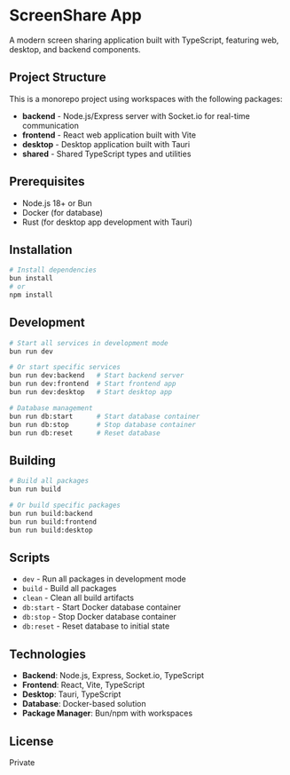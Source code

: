 # ScreenShare App

A modern screen sharing application built with TypeScript, featuring web, desktop, and backend components.

## Project Structure

This is a monorepo project using workspaces with the following packages:

- **backend** - Node.js/Express server with Socket.io for real-time communication
- **frontend** - React web application built with Vite
- **desktop** - Desktop application built with Tauri
- **shared** - Shared TypeScript types and utilities

## Prerequisites

- Node.js 18+ or Bun
- Docker (for database)
- Rust (for desktop app development with Tauri)

## Installation

```bash
# Install dependencies
bun install
# or
npm install
```

## Development

```bash
# Start all services in development mode
bun run dev

# Or start specific services
bun run dev:backend   # Start backend server
bun run dev:frontend  # Start frontend app
bun run dev:desktop   # Start desktop app

# Database management
bun run db:start      # Start database container
bun run db:stop       # Stop database container
bun run db:reset      # Reset database
```

## Building

```bash
# Build all packages
bun run build

# Or build specific packages
bun run build:backend
bun run build:frontend
bun run build:desktop
```

## Scripts

- `dev` - Run all packages in development mode
- `build` - Build all packages
- `clean` - Clean all build artifacts
- `db:start` - Start Docker database container
- `db:stop` - Stop Docker database container
- `db:reset` - Reset database to initial state

## Technologies

- **Backend**: Node.js, Express, Socket.io, TypeScript
- **Frontend**: React, Vite, TypeScript
- **Desktop**: Tauri, TypeScript
- **Database**: Docker-based solution
- **Package Manager**: Bun/npm with workspaces

## License

Private